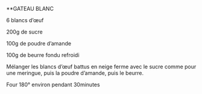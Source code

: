 
**GATEAU BLANC

6 blancs d’œuf

200g de sucre

100g de poudre d’amande

100g de beurre fondu refroidi

Mélanger les blancs d’œuf battus en neige ferme avec le sucre comme pour une meringue, puis la poudre d’amande, puis le beurre.

Four 180° environ pendant 30minutes
